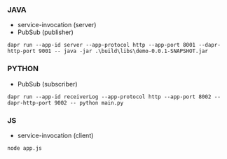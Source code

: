 ### JAVA
- service-invocation (server)
- PubSub (publisher)
```
dapr run --app-id server --app-protocol http --app-port 8001 --dapr-http-port 9001 -- java -jar .\build\libs\demo-0.0.1-SNAPSHOT.jar
```

### PYTHON
- PubSub (subscriber)
```
dapr run --app-id receiverLog --app-protocol http --app-port 8002 --dapr-http-port 9002 -- python main.py
```

### JS
- service-invocation (client)
```
node app.js
```
